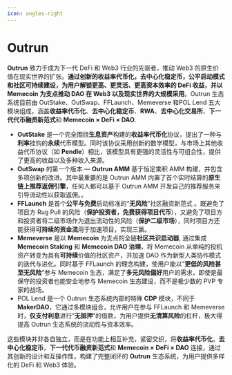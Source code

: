 ```yaml
---
icon: angles-right
---
```


# Outrun

**Outrun** 致力于成为下一代 DeFi 和 Web3 行业的先驱者，推动 Web3 的原生价值在现实世界的扩张。**通过创新的收益率代币化，去中心化稳定币，公平启动模式和社区可持续建设，为用户解锁更高、更灵活、更高资本效率的 DeFi 收益，并以 Memecoin 为支点推动 DAO 在 Web3 以及现实世界的大规模采用**。Outrun 生态系统目前由 OutStake、OutSwap、FFLaunch、Memeverse 和POL Lend 五大模块组成，涵盖**收益率代币化**、**去中心化稳定币**、**RWA**、**去中心化交易所**、**下一代代币融资新范式**和 **Memecoin × DeFi × DAO**.

* **OutStake** 是一个完全围绕**生息资产**构建的**收益率代币化**协议，提出了一种与**利率**挂钩的**永续**代币模型。同时该协议采用创新的数学模型，与市场上其他收益代币协议（如 **Pendle**）相比，该模型具有更强的灵活性与可组合性，提供了更高的收益以及多种收入来源。
* **OutSwap** 的第一个版本 — **Outrun AMM** 基于恒定乘积 AMM 构建，并包含多项创新的改进。其中最重要的是 Outrun AMM 内置了首个实时结算的**原生链上推荐返佣引擎**，任何人都可以基于 Outrun AMM 开发自己的推荐服务来引导流动性以获取返佣。。
* **FFLaunch** 是首个**公平与免费**启动标准的“**无风险**”社区融资新范式 。既避免了项目方 Rug Pull 的风险（**保护投资者，免费获得项目代币**），又避免了项目方和投资者将二级市场作为退出流动性的风险（**保护二级市场**），同时项目方还能获得**可持续的资金流**用于加速项目，实现三赢。
* **Memeverse** 是以 **Memecoin** 为支点的全链**社区共识启动器**, 通过集成 **Memecoin Staking** 和 **Memecoin DAO 治理**，将 Memecoin 从单纯的投机资产转变为具有**可持续**价值的社区资产，并加速 DAO 作为新型人类协作模式的迭代与进化。同时基于 FFLaunch 的理念构建，使用户能以“**更低的风险甚至无风险**”参与 Memecoin 生态，满足了**多元风险偏好**用户的需求，即使是最保守的投资者也能安全地参与 Memecoin 生态建设，而不是极少数的 PVP 专家的战场。
* POL Lend 是一个 Outrun 生态系统内部的特殊 **CDP** 模块，不同于 **MakerDAO**，它通过多模块组合，允许用户在参与 FFLaunch 和 Memeverse 时，**仅支付利息**进行“**无抵押**”的借款，为用户提供**无清算风险**的杠杆，极大得提高 Outrun 生态系统的流动性与资本效率。

这些模块并非各自独立，而是在功能上相互补充，紧密交织，将**收益率代币化**，**去中心化稳定币**，**下一代代币融资新范式**和 **Memecoin × DeFi × DAO** 连接，通过其创新的设计和互操作性，构建了完整闭环的 **Outrun** 生态系统，为用户提供多样化的 DeFi 和 Web3 体验。
